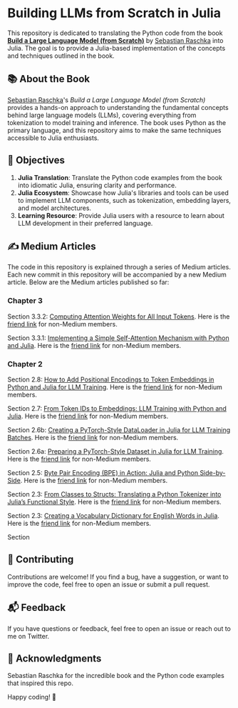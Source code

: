# Building LLMs from Scratch in Julia

This repository is dedicated to translating the Python code from the book **[Build a Large Language Model (from Scratch)](https://a.co/d/8m6dP1m)** by [Sebastian Raschka](https://github.com/rasbt) into Julia. The goal is to provide a Julia-based implementation of the concepts and techniques outlined in the book.

## 📚 About the Book

[Sebastian Raschka](https://github.com/rasbt/rasbt)'s *Build a Large Language Model (from Scratch)* provides a hands-on approach to understanding the fundamental concepts behind large language models (LLMs), covering everything from tokenization to model training and inference. The book uses Python as the primary language, and this repository aims to make the same techniques accessible to Julia enthusiasts.

## 🎯 Objectives

1. **Julia Translation**: Translate the Python code examples from the book into idiomatic Julia, ensuring clarity and performance.
2. **Julia Ecosystem**: Showcase how Julia's libraries and tools can be used to implement LLM components, such as tokenization, embedding layers, and model architectures.
3. **Learning Resource**: Provide Julia users with a resource to learn about LLM development in their preferred language.

## ✍️ Medium Articles

The code in this repository is explained through a series of Medium articles. Each new commit in this repository will be accompanied by a new Medium article. Below are the Medium articles published so far: 

### Chapter 3

Section 3.3.2: [Computing Attention Weights for All Input Tokens](https://medium.com/@atantos/computing-attention-weights-for-all-input-tokens-fab6d912aeae). Here is the [friend link](https://medium.com/@atantos/computing-attention-weights-for-all-input-tokens-fab6d912aeae?sk=2e217edafbceff61d2f9aac8e8467f2b) for non-Medium members.

Section 3.3.1: [Implementing a Simple Self-Attention Mechanism with Python and Julia](https://medium.com/juliazoid/implementing-attention-mechanisms-with-python-and-julia-f453c2728364). Here is the [friend link](https://medium.com/juliazoid/implementing-attention-mechanisms-with-python-and-julia-f453c2728364?sk=5d1235e64ad873b08557554c68d0713c) for non-Medium members.

### Chapter 2

Section 2.8: [How to Add Positional Encodings to Token Embeddings in Python and Julia for LLM Training](https://medium.com/juliazoid/how-to-add-positional-encodings-to-token-embeddings-in-python-and-julia-for-llm-training-5b8ccf17f1e3). Here is the [friend link](https://medium.com/juliazoid/how-to-add-positional-encodings-to-token-embeddings-in-python-and-julia-for-llm-training-5b8ccf17f1e3?sk=7d0556b7d299cb4e3ac93d388ccaf2f6) for non-Medium members.

Section 2.7: [From Token IDs to Embeddings: LLM Training with Python and Julia](https://medium.com/@atantos/from-token-ids-to-embeddings-llm-training-with-python-and-julia-18b39641b420). Here is the [friend link](https://medium.com/@atantos/from-token-ids-to-embeddings-llm-training-with-python-and-julia-18b39641b420?sk=7cd1e15795f14a5ea28a6c66933b5a40) for non-Medium members. 

Section 2.6b: [Creating a PyTorch-Style DataLoader in Julia for LLM Training Batches](https://medium.com/juliazoid/creating-a-pytorch-style-dataloader-in-julia-for-llm-training-batches-072e0c4492e1). Here is the [friend link](https://medium.com/juliazoid/creating-a-pytorch-style-dataloader-in-julia-for-llm-training-batches-072e0c4492e1?sk=ea49248a7b31fbae038a1fc0ae32a2ea) for non-Medium members.

Section 2.6a: [Preparing a PyTorch-Style Dataset in Julia for LLM Training](https://medium.com/@atantos/preparing-a-pytorch-style-dataset-in-julia-for-llm-training-f415202cedf9). Here is the [friend link](https://medium.com/@atantos/preparing-a-pytorch-style-dataset-in-julia-for-llm-training-f415202cedf9?sk=5f68fd77b788e808c5d3173902d6ab09) for non-Medium members.

Section 2.5: [Byte Pair Encoding (BPE) in Action: Julia and Python Side-by-Side](https://medium.com/@atantos/byte-pair-encoding-bpe-in-action-julia-and-python-side-by-side-7471b87e19ca). Here is the [friend link](https://medium.com/@atantos/byte-pair-encoding-bpe-in-action-julia-and-python-side-by-side-7471b87e19ca?sk=2ccce14a6ccd24c4c3d89fd7078fa4de) for non-Medium members.

Section 2.3: [From Classes to Structs: Translating a Python Tokenizer into Julia’s Functional Style](https://medium.com/@atantos/from-classes-to-structs-translating-a-python-tokenizer-into-julias-functional-style-204a85f17afb). Here is the [friend link](https://medium.com/@atantos/from-classes-to-structs-translating-a-python-tokenizer-into-julias-functional-style-204a85f17afb?sk=c2226a40ef82586668143437fab8d29c) for non-Medium members.

Section 2.3: [Creating a Vocabulary Dictionary for English Words in Julia](https://medium.com/@atantos/creating-a-vocabulary-dictionary-for-english-words-in-julia-0ae71523f47d). Here is the [friend link](https://medium.com/@atantos/creating-a-vocabulary-dictionary-for-english-words-in-julia-0ae71523f47d?sk=91f286aecc85e89d05aa800f50f049a7) for non-Medium members.

Section 


## 🤝 Contributing
Contributions are welcome! If you find a bug, have a suggestion, or want to improve the code, feel free to open an issue or submit a pull request.

## 📬 Feedback
If you have questions or feedback, feel free to open an issue or reach out to me on Twitter.

## 🙏 Acknowledgments
Sebastian Raschka for the incredible book and the Python code examples that inspired this repo.

Happy coding! 🚀
